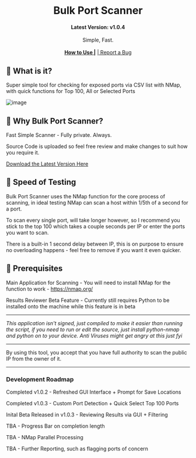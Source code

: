<br/>
<div align="center">
<a href="https://github.com/itsharryshelton/BulkPortScanner">
</a>
<h1 align="center">Bulk Port Scanner</h1>
<h4 align="center">Latest Version: v1.0.4</h4>
<p align="center">
Simple, Fast.
<br/>
<br/>
<a href="https://github.com/itsharryshelton/BulkPortScanner/wiki"><strong>How to Use      |</strong></a>
<a href="https://github.com/itsharryshelton/BulkPortScanner/issues">|       Report a Bug</a>
</p>
</div>


## 🤌 What is it?
Super simple tool for checking for exposed ports via CSV list with NMap, with quick functions for Top 100, All or Selected Ports

![image](https://github.com/user-attachments/assets/3df77b9e-3b50-4b31-bb44-2c581347b345)


## 👾 Why Bulk Port Scanner?

Fast Simple Scanner - Fully private. Always.

Source Code is uploaded so feel free review and make changes to suit how you require it.

<a href="https://github.com/itsharryshelton/BulkPortScanner/releases">Download the Latest Version Here</a>

## 🚄 Speed of Testing

Bulk Port Scanner uses the NMap function for the core process of scanning, in ideal testing NMap can scan a host within 1/5th of a second for a port.

To scan every single port, will take longer however, so I recommend you stick to the top 100 which takes a couple seconds per IP or enter the ports you want to scan.

There is a built-in 1 second delay between IP, this is on purpose to ensure no overloading happens - feel free to remove if you want it even quicker.

## 📖 Prerequisites

Main Application for Scanning - You will need to install NMap for the function to work - https://nmap.org/

Results Reviewer Beta Feature - Currently still requires Python to be installed onto the machine while this feature is in beta

---


_This application isn't signed, just compiled to make it easier than running the script, if you need to run or edit the source, just install python-nmap and python on to your device. Anti Viruses might get angry at this just fyi_

----

By using this tool, you accept that you have full authority to scan the public IP from the owner of it.

----

### Development Roadmap


Completed v1.0.2 - Refreshed GUI Interface + Prompt for Save Locations

Completed v1.0.3 - Custom Port Detection + Quick Select Top 100 Ports

Inital Beta Released in v1.0.3 - Reviewing Results via GUI + Filtering

TBA - Progress Bar on completion length

TBA - NMap Parallel Processing

TBA - Further Reporting, such as flagging ports of concern

